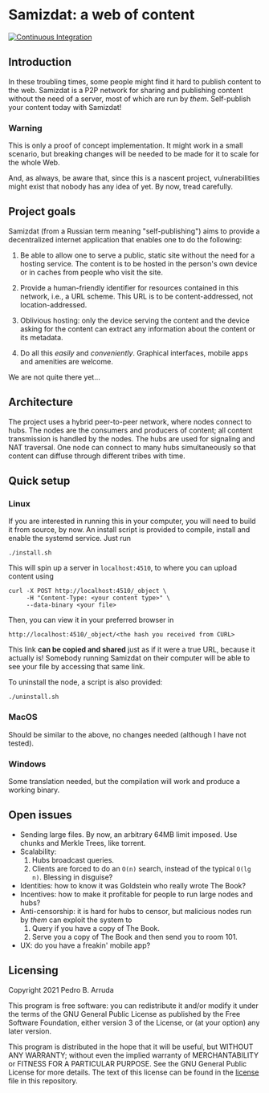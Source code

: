 # Samizdat: a web of content

[![Continuous Integration](https://github.com/tokahuke/samizdat/actions/workflows/deploy-testbed.yaml/badge.svg)](https://github.com/tokahuke/samizdat/actions/workflows/deploy-testbed.yaml)

## Introduction

In these troubling times, some people might find it hard to publish content to the web. Samizdat is a P2P network for sharing and publishing content without the need of a server, most of which are run by _them_. Self-publish your content today with Samizdat!

### Warning

This is only a proof of concept implementation. It might work in a small scenario, but breaking changes will be needed to be made for it to scale for the whole Web.

And, as always, be aware that, since this is a nascent project, vulnerabilities might exist that nobody has any idea of yet. By now, tread carefully.

## Project goals

Samizdat (from a Russian term meaning "self-publishing") aims to provide a decentralized internet application that enables one to do the following:

1. Be able to allow one to serve a public, static site without the need for a hosting service. The content is to be hosted in the person's own device or in caches from people who visit the site.

2. Provide a human-friendly identifier for resources contained in this network, i.e., a URL scheme. This URL is to be content-addressed, not location-addressed.

3. Oblivious hosting: only the device serving the content and the device asking for the content can extract any information about the content or its metadata.

4. Do all this _easily_ and _conveniently_. Graphical interfaces, mobile apps and amenities are welcome.

We are not quite there yet...

## Architecture

The project uses a hybrid peer-to-peer network, where nodes connect to hubs. The nodes are the consumers and producers of content; all content transmission is handled by the nodes. The hubs are used for signaling and NAT traversal. One node can connect to many hubs simultaneously so that content can diffuse through different tribes with time.

## Quick setup

### Linux

If you are interested in running this in your computer, you will need to build it from source, by now. An install script is provided to compile, install and enable the systemd service. Just run
```
./install.sh
```
This will spin up a server in `localhost:4510`, to where you can upload content using
```
curl -X POST http://localhost:4510/_object \
     -H "Content-Type: <your content type>" \
     --data-binary <your file>
```
Then, you can view it in your preferred browser in
```
http://localhost:4510/_object/<the hash you received from CURL>
```

This link **can be copied and shared** just as if it were a true URL, because it actually is! Somebody running Samizdat on their computer will be able to see your file by accessing that same link.

To uninstall the node, a script is also provided:
```
./uninstall.sh
```

### MacOS

Should be similar to the above, no changes needed (although I have not tested).

### Windows

Some translation needed, but the compilation will work and produce a working binary. 

## Open issues

* Sending large files. By now, an arbitrary 64MB limit imposed. Use chunks and Merkle Trees, like torrent.
* Scalability:
    1. Hubs broadcast queries.
    2. Clients are forced to do an `O(n)` search, instead of the typical `O(lg n)`. Blessing in disguise?
* Identities: how to know it was Goldstein who really wrote The Book?
* Incentives: how to make it profitable for people to run large nodes and hubs?
* Anti-censorship: it is hard for hubs to censor, but malicious nodes run by _them_ can exploit the system to
    1. Query if you have a copy of The Book.
    2. Serve you a copy of The Book and then send you to room 101.
* UX: do you have a freakin' mobile app?


## Licensing

Copyright 2021 Pedro B. Arruda

This program is free software: you can redistribute it and/or modify
it under the terms of the GNU General Public License as published by
the Free Software Foundation, either version 3 of the License, or
(at your option) any later version.

This program is distributed in the hope that it will be useful,
but WITHOUT ANY WARRANTY; without even the implied warranty of
MERCHANTABILITY or FITNESS FOR A PARTICULAR PURPOSE.  See the
GNU General Public License for more details. The text of this license can be found in the [license](./license) file in this repository.
